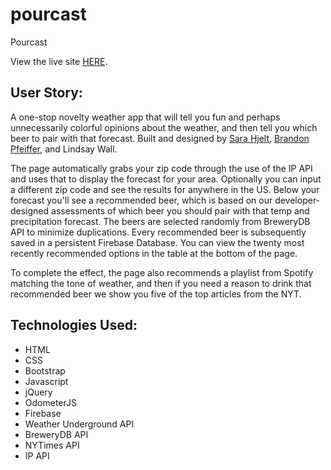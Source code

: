 # pourcast
Pourcast

View the live site [HERE](https://catslug.github.io/pourcast/).

## User Story: 
A one-stop novelty weather app that will tell you fun and perhaps unnecessarily colorful opinions about the weather, and then tell you which beer to pair with that forecast. Built and designed by [Sara Hjelt](https://github.com/sarahjelt), [Brandon Pfeiffer](https://github.com/brandon-pfeiffer), and Lindsay Wall. 

The page automatically grabs your zip code through the use of the IP API and uses that to display the forecast for your area. Optionally you can input a different zip code and see the results for anywhere in the US. Below your forecast you'll see a recommended beer, which is based on our developer-designed assessments of which beer you should pair with that temp and precipitation forecast. The beers are selected randomly from BreweryDB API to minimize duplications. Every recommended beer is subsequently saved in a persistent Firebase Database. You can view the twenty most recently recommended options in the table at the bottom of the page.

To complete the effect, the page also recommends a playlist from Spotify matching the tone of weather, and then if you need a reason to drink that recommended beer we show you five of the top articles from the NYT.

## Technologies Used: 
  * HTML
  * CSS
  * Bootstrap
  * Javascript
  * jQuery
  * OdometerJS
  * Firebase
  * Weather Underground API
  * BreweryDB API
  * NYTimes API
  * IP API
